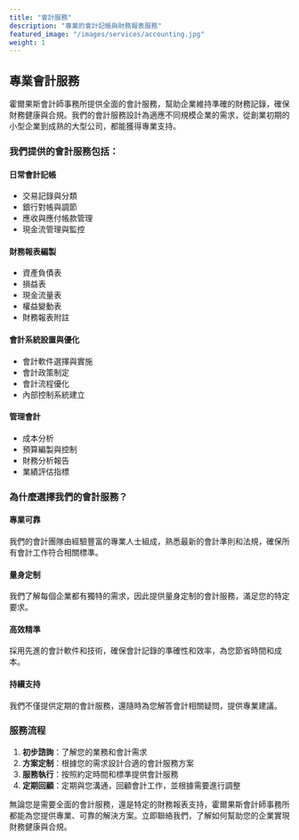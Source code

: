 ```yaml
---
title: "會計服務"
description: "專業的會計記帳與財務報表服務"
featured_image: "/images/services/accounting.jpg"
weight: 1
---
```


## 專業會計服務

霍爾果斯會計師事務所提供全面的會計服務，幫助企業維持準確的財務記錄，確保財務健康與合規。我們的會計服務設計為適應不同規模企業的需求，從創業初期的小型企業到成熟的大型公司，都能獲得專業支持。

### 我們提供的會計服務包括：

#### 日常會計記帳
- 交易記錄與分類
- 銀行對帳與調節
- 應收與應付帳款管理
- 現金流管理與監控

#### 財務報表編製
- 資產負債表
- 損益表
- 現金流量表
- 權益變動表
- 財務報表附註

#### 會計系統設置與優化
- 會計軟件選擇與實施
- 會計政策制定
- 會計流程優化
- 內部控制系統建立

#### 管理會計
- 成本分析
- 預算編製與控制
- 財務分析報告
- 業績評估指標

### 為什麼選擇我們的會計服務？

#### 專業可靠
我們的會計團隊由經驗豐富的專業人士組成，熟悉最新的會計準則和法規，確保所有會計工作符合相關標準。

#### 量身定制
我們了解每個企業都有獨特的需求，因此提供量身定制的會計服務，滿足您的特定要求。

#### 高效精準
採用先進的會計軟件和技術，確保會計記錄的準確性和效率，為您節省時間和成本。

#### 持續支持
我們不僅提供定期的會計服務，還隨時為您解答會計相關疑問，提供專業建議。

### 服務流程

1. **初步諮詢**：了解您的業務和會計需求
2. **方案定制**：根據您的需求設計合適的會計服務方案
3. **服務執行**：按照約定時間和標準提供會計服務
4. **定期回顧**：定期與您溝通，回顧會計工作，並根據需要進行調整

無論您是需要全面的會計服務，還是特定的財務報表支持，霍爾果斯會計師事務所都能為您提供專業、可靠的解決方案。立即聯絡我們，了解如何幫助您的企業實現財務健康與合規。
